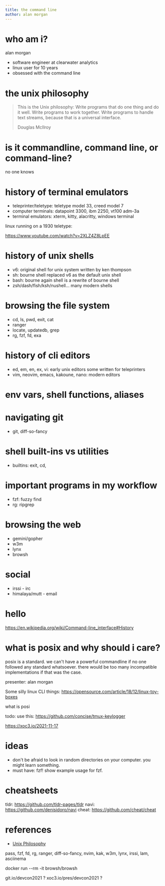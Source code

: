```yaml
---
title: the command line
author: alan morgan
---
```


# who am i?
alan morgan
- software engineer at clearwater analytics
- linux user for 10 years
- obsessed with the command line

# the unix philosophy
> This is the Unix philosophy: Write programs that do one thing and do it well.
> Write programs to work together. Write programs to handle text streams, because
> that is a universal interface.
>
> Douglas McIlroy

# is it commandline, command line, or command-line?
no one knows

# history of terminal emulators
- teleprinter/teletype: teletype model 33, creed model 7
- computer terminals: datapoint 3300, ibm 2250, vt100 adm-3a
- terminal emulators: xterm, kitty, alacritty, windows terminal

linux running on a 1930 teletype:

https://www.youtube.com/watch?v=2XLZ4Z8LpEE

# history of unix shells
- v6: original shell for unix system written by ken thompson
- sh: bourne shell replaced v6 as the default unix shell
- bash: bourne again shell is a rewrite of bourne shell
- zsh/dash/fish/ksh/nushell... many modern shells

# browsing the file system
- cd, ls, pwd, exit, cat
- ranger
- locate, updatedb, grep
- rg, fzf, fd, exa

# history of cli editors
- ed, em, en, ex, vi: early unix editors some written for teleprinters
- vim, neovim, emacs, kakoune, nano: modern editors

# env vars, shell functions, aliases

# navigating git
- git, diff-so-fancy

# shell built-ins vs utilities
- builtins: exit, cd, 

# important programs in my workflow
- fzf: fuzzy find
- rg: ripgrep

# browsing the web
- gemini/gopher
- w3m
- lynx
- browsh

# social
- irssi - irc
- himalaya/mutt - email

# hello

https://en.wikipedia.org/wiki/Command-line_interface#History

# what is posix and why should i care?
posix is a standard. we can't have a powerful commandline if no one followed any standard whatsoever. there would be too many incompatible implementations if that was the case.


presenter: alan morgan

Some silly linux CLI things:
https://opensource.com/article/18/12/linux-toy-boxes


what is posi

todo: use this: https://github.com/concise/tmux-keylogger

https://xoc3.io/2021-11-17

# ideas
- don't be afraid to look in random directories on your computer. you might learn something.
- must have: fzf! show example usage for fzf.

# cheatsheets
tldr:  https://github.com/tldr-pages/tldr
navi:  https://github.com/denisidoro/navi
cheat: https://github.com/cheat/cheat

# references
- [Unix Philosophy](https://en.wikipedia.org/wiki/Unix_philosophy)


pass, fzf, fd, rg, ranger, diff-so-fancy, nvim, kak, w3m, lynx, irssi, lam, asciinema

docker run --rm -it browsh/browsh

git.io/devcon2021 ?
xoc3.io/pres/devcon2021 ?
